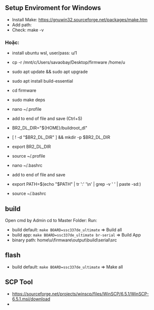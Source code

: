 


## Setup Enviroment for Windows
- Install Make: https://gnuwin32.sourceforge.net/packages/make.htm
- Add path:
- Check: make -v
### Hoặc:
- install ubuntu wsl, user/pass: u/1
- cp -r /mnt/c/Users/savaobay/Desktop/firmware /home/u

- sudo apt update && sudo apt upgrade
- sudo apt install build-essential
- cd firmware
- sudo make deps

- nano ~/.profile
- add to end of file and save (Ctrl+S)

- BR2_DL_DIR="${HOME}/buildroot_dl"
- [ ! -d "$BR2_DL_DIR" ] && mkdir -p $BR2_DL_DIR
- export BR2_DL_DIR

- source ~/.profile

- nano ~/.bashrc
- add to end of file and save
- export PATH=$(echo "$PATH" | tr ':' '\n' | grep -v ' ' | paste -sd:)
- source ~/.bashrc


 
## build
Open cmd by Admin
cd to Master Folder:
Run:

- build default: `make BOARD=ssc337de_ultimate`	=> Build all
- build app: `make BOARD=ssc337de_ultimate br-serial` => Build App
- binary path: home\u\firmware\output\build\serial\src

## flash
- build default: `make BOARD=ssc337de_ultimate`	=> Make all


## SCP Tool
- https://sourceforge.net/projects/winscp/files/WinSCP/6.5.1/WinSCP-6.5.1.msi/download
- 
